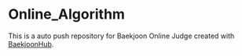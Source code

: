 # Online_Algorithm
This is a auto push repository for Baekjoon Online Judge created with [BaekjoonHub](https://github.com/BaekjoonHub/BaekjoonHub).
